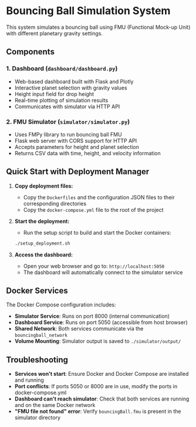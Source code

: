 # Bouncing Ball Simulation System

This system simulates a bouncing ball using FMU (Functional Mock-up Unit) with different planetary gravity settings.

## Components

### 1. Dashboard (`dashboard/dashboard.py`)
- Web-based dashboard built with Flask and Plotly
- Interactive planet selection with gravity values
- Height input field for drop height
- Real-time plotting of simulation results
- Communicates with simulator via HTTP API

### 2. FMU Simulator (`simulator/simulator.py`)
- Uses FMPy library to run bouncing ball FMU
- Flask web server with CORS support for HTTP API
- Accepts parameters for height and planet selection
- Returns CSV data with time, height, and velocity information

## Quick Start with Deployment Manager

1. **Copy deployment files:**
   - Copy the `Dockerfiles` and the configuration JSON files to their corresponding directories
   - Copy the `docker-compose.yml` file to the root of the project

2. **Start the deployment:**
   - Run the setup script to build and start the Docker containers:
   ```bash
   ./setup_deployment.sh
   ```

3. **Access the dashboard:**
   - Open your web browser and go to: `http://localhost:5050`
   - The dashboard will automatically connect to the simulator service


## Docker Services

The Docker Compose configuration includes:

- **Simulator Service**: Runs on port 8000 (internal communication)
- **Dashboard Service**: Runs on port 5050 (accessible from host browser)
- **Shared Network**: Both services communicate via the `bouncingball_network`
- **Volume Mounting**: Simulator output is saved to `./simulator/output/`
  
## Troubleshooting

- **Services won't start**: Ensure Docker and Docker Compose are installed and running
- **Port conflicts**: If ports 5050 or 8000 are in use, modify the ports in docker-compose.yml
- **Dashboard can't reach simulator**: Check that both services are running and on the same Docker network
- **"FMU file not found" error**: Verify `bouncingBall.fmu` is present in the simulator directory